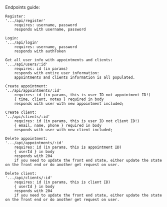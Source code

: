 Endpoints guide:

    Register:
    '.../api/register'
        requires: username, password
        responds with username, password

    Login:
    '.../api/login'
        requires: username, password
        responds with authToken

    Get all user info with appointments and clients:
    '.../api/users/:id'
        requires: id (in params)
        responds with entire user information:
        appointments and clients information is all populated.

    Create appointment:
    '../api/appointments/:id'
        requires: id (in params, this is user ID not appointment ID!)
        { time, client, notes } required in body
        responds with user with new appointment included;

    Create client:
    '../api/clients/:id'
        requires: id (in params, this is user ID not client ID!)
        { email, name, phone } required in body
        responds with user with new client included;        

    Delete appointment:
    '.../api/appointments/:id'
        requires: id (in params, this is appointment ID)
        { userId } in body
        responds with 204
        if you need to update the front end state, either update the state on the front end or do another get request on user.

    Delete client:
    '.../api/clients/:id'
        requires: id (in params, this is client ID)
        { userId } in body
        responds with 204
        if you need to update the front end state, either update the state on the front end or do another get request on user.
